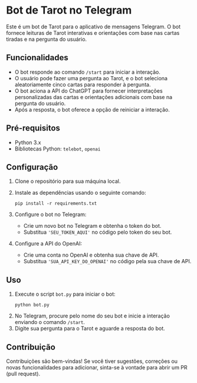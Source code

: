 # Bot de Tarot no Telegram

Este é um bot de Tarot para o aplicativo de mensagens Telegram. O bot fornece leituras de Tarot interativas e orientações com base nas cartas tiradas e na pergunta do usuário.

## Funcionalidades

- O bot responde ao comando `/start` para iniciar a interação.
- O usuário pode fazer uma pergunta ao Tarot, e o bot seleciona aleatoriamente cinco cartas para responder à pergunta.
- O bot aciona a API do ChatGPT para fornecer interpretações personalizadas das cartas e orientações adicionais com base na pergunta do usuário.
- Após a resposta, o bot oferece a opção de reiniciar a interação.

## Pré-requisitos

- Python 3.x
- Bibliotecas Python: `telebot`, `openai`

## Configuração

1. Clone o repositório para sua máquina local.
2. Instale as dependências usando o seguinte comando:
   ```
   pip install -r requirements.txt
   ```
3. Configure o bot no Telegram:
   - Crie um novo bot no Telegram e obtenha o token do bot.
   - Substitua `'SEU_TOKEN_AQUI'` no código pelo token do seu bot.

4. Configure a API do OpenAI:
   - Crie uma conta no OpenAI e obtenha sua chave de API.
   - Substitua `'SUA_API_KEY_DO_OPENAI'` no código pela sua chave de API.

## Uso

1. Execute o script `bot.py` para iniciar o bot:
   ```
   python bot.py
   ```
2. No Telegram, procure pelo nome do seu bot e inicie a interação enviando o comando `/start`.
3. Digite sua pergunta para o Tarot e aguarde a resposta do bot.

## Contribuição

Contribuições são bem-vindas! Se você tiver sugestões, correções ou novas funcionalidades para adicionar, sinta-se à vontade para abrir um PR (pull request).
